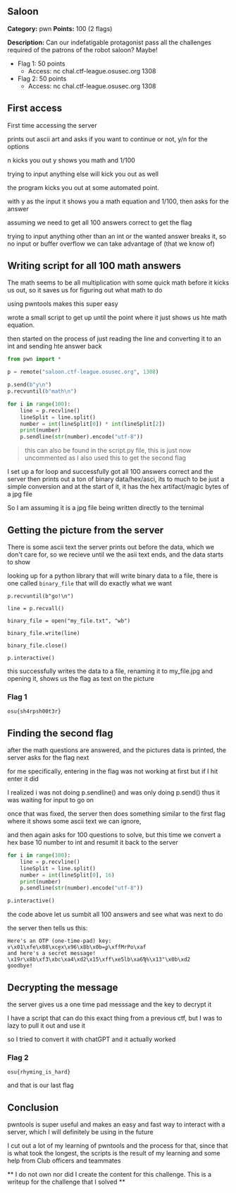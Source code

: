 ## Saloon 
**Category:** pwn **Points:** 100 (2 flags) 

**Description:** Can our indefatigable protagonist pass all the challenges required of the patrons of the robot saloon? Maybe!

- Flag 1: 50 points
    - Access: nc chal.ctf-league.osusec.org 1308
- Flag 2: 50 points
    - Access: nc chal.ctf-league.osusec.org 1308


## First access

First time accessing the server

prints out ascii art and asks if you want to continue or not, y/n for the options

n kicks you out
y shows you math and 1/100 

trying to input anything else will kick you out as well

the program kicks you out at some automated point.

with y as the input it shows you a math equation and 1/100, then asks for the answer

assuming we need to get all 100 answers correct to get the flag

trying to input anything other than an int or the wanted answer breaks it, so no input or buffer overflow we can take advantage of (that we know of)

## Writing script for all 100 math answers

The math seems to be all multiplication with some quick math before it kicks us out, so it saves us for figuring out what math to do

using pwntools makes this super easy

wrote a small script to get up until the point where it just shows us hte math equation.

then started on the process of just reading the line and converting it to an int and sending hte answer back

```python
from pwn import *

p = remote("saloon.ctf-league.osusec.org", 1308)

p.send(b"y\n")
p.recvuntil(b"math\n")

for i in range(100):
    line = p.recvline()
    lineSplit = line.split()
    number = int(lineSplit[0]) * int(lineSplit[2])
    print(number)
    p.sendline(str(number).encode("utf-8"))
```

> this can also be found in the script.py file, this is just now uncommented as I also used this to get the second flag

I set up a for loop and successfully got all 100 answers correct and the server then prints out a ton of binary data/hex/asci, its to much to be just a simple conversion and at the start of it, it has the hex artifact/magic bytes of a jpg file

So I am assuming it is a jpg file being written directly to the ternimal

## Getting the picture from the server

There is some ascii text the server prints out before the data, which we don't care for, so we recieve until we the asii text ends, and the data starts to show

looking up for a python library that will write binary data to a file, there is one called `binary_file` that will do exactly what we want

```shell
p.recvuntil(b"go!\n")

line = p.recvall()

binary_file = open("my_file.txt", "wb")

binary_file.write(line)
 
binary_file.close()

p.interactive() 
```

this successfully writes the data to a file, renaming it to my_file.jpg and opening it, shows us the flag as text on the picture

### Flag 1

```shell
osu{sh4rpsh00t3r}
```

## Finding the second flag

after the math questions are answered, and the pictures data is printed, the server asks for the flag next

for me specifically, entering in the flag was not working at first but if I hit enter it did

I realized i was not doing p.sendline() and was only doing p.send() thus it was waiting for input to go on

once that was fixed, the server then does something similar to the first flag where it shows some ascii text we can ignore, 

and then again asks for 100 questions to solve, but this time we convert a hex base 10 number to int and resumit it back to the server

```python
for i in range(100):
    line = p.recvline()
    lineSplit = line.split()
    number = int(lineSplit[0], 16)
    print(number)
    p.sendline(str(number).encode("utf-8"))

p.interactive()
```

the code above let us sumbit all 100 answers and see what was next to do

the server then tells us this:

```shell
Here's an OTP (one-time-pad) key:
v\x01\xfe\x88\xce̫x\x96\x8b\x0b=ϼ\xffMrPo\xaf
and here's a secret message!
\x19r\x8b\xf3\xbc\xa4\xd2\x15\xff\xe5lb\xa6Ϡ%\x13"\x0b\xd2
goodbye!
```

## Decrypting the message

the server gives us a one time pad messsage and the key to decrypt it

I have a script that can do this exact thing from a previous ctf, but I was to lazy to pull it out and use it

so I tried to convert it with chatGPT and it actually worked

### Flag 2

```shell
osu{rhyming_is_hard}
```

and that is our last flag

## Conclusion

pwntools is super useful and makes an easy and fast way to interact with a server, which I will definitely be using in the future

I cut out a lot of my learning of pwntools and the process for that, since that is what took the longest, the scripts is the result of my learning and some help from Club officers and teammates

** I do not own nor did I create the content for this challenge. This is a writeup for the challenge that I solved **
